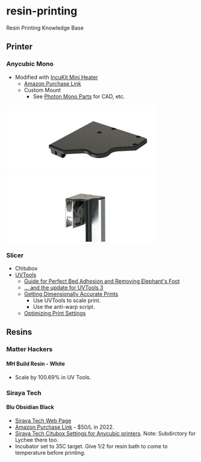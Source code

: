 # resin-printing
Resin Printing Knowledge Base

## Printer

### Anycubic Mono

* Modified with [IncuKit Mini Heater](https://incubatorwarehouse.com/48-watt-incukit-dc.html)
  * [Amazon Purchase Link](https://www.amazon.com/gp/product/B078SH8DT2/ref=ppx_yo_dt_b_asin_title_o09_s00?ie=UTF8&psc=1)
  * Custom Mount
    * See [Photon Mono Parts](https://github.com/doug-harriman/resin-printing/tree/main/photo-mono-parts) for CAD, etc.

<img src="https://github.com/doug-harriman/resin-printing/blob/main/photo-mono-parts/mount-render.png" width="400"><img src="https://github.com/doug-harriman/resin-printing/blob/main/photo-mono-parts/mount-assembly.png" width="400">

### Slicer

* Chitubox
* [UVTools](https://github.com/sn4k3/UVtools)
  * [Guide for Perfect Bed Adhesion and Removing Elephant's Foot](https://blog.honzamrazek.cz/2022/02/a-step-by-step-guide-for-the-perfect-bed-adhesion-and-removing-elephant-foot-on-a-resin-3d-printer/)
  * [... and the update for UVTools 3](https://blog.honzamrazek.cz/2022/07/step-by-step-guide-on-perfect-bed-adhesion-and-elephant-foot-removal-in-uvtools-3/)
  * [Getting Dimensionally Accurate Prints](https://blog.honzamrazek.cz/2022/06/getting-perfectly-crisp-and-dimensionally-accurate-3d-prints-on-a-resin-printer-fighting-resin-shrinkage-and-exposure-bleeding/)
    * Use UVTools to scale print.
    * Use the anti-warp script.
  * [Optimizing Print Settings](https://blog.honzamrazek.cz/2022/01/prints-not-sticking-to-the-build-plate-layer-separation-rough-surface-on-a-resin-printer-resin-viscosity-the-common-denominator/#more-1936)
 
## Resins

### Matter Hackers

#### MH Build Resin - White

* Scale by 100.69% in UV Tools.

### Siraya Tech
#### Blu Obsidian Black

* [Siraya Tech Web Page](https://siraya.tech/products/blu-tough-resin-by-siraya?_pos=1&_sid=ef7fa2653&_ss=r&variant=40151585095789)
* [Amazon Purchase Link](https://www.amazon.com/gp/product/B09DSJ8B1J/ref=ppx_yo_dt_b_asin_title_o09_s01?ie=UTF8&psc=1) - $50/L in 2022.
* [Siraya Tech Citubox Settings for Anycubic printers](https://drive.google.com/drive/folders/1H_84_nne5pCdjO12OPZFlRubh-v_vcPa).  Note: Subdirctory for Lychee there too.
* Incubator set to 35C target.  Give 1/2 for resin bath to come to temperature before printing.
